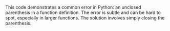 This code demonstrates a common error in Python: an unclosed parenthesis in a function definition. The error is subtle and can be hard to spot, especially in larger functions. The solution involves simply closing the parenthesis.